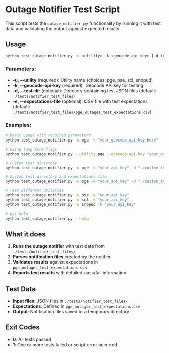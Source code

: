 # Outage Notifier Test Script

This script tests the `outage_notifier.py` functionality by running it with test data and validating the output against expected results.

## Usage

```bash
python test_outage_notifier.py -u <utility> -k <geocode_api_key> [-d test_dir] [-e expectations_file]
```

### Parameters:
- **-u, --utility** (required): Utility name (choices: pge, pse, scl, snopud)
- **-k, --geocode-api-key** (required): Geocode API key for testing
- **-d, --test-dir** (optional): Directory containing test JSON files (default: `./tests/notifier_test_files`)
- **-e, --expectations-file** (optional): CSV file with test expectations (default: `./tests/notifier_test_files/pge_outages_test_expectations.csv`)

### Examples:
```bash
# Basic usage with required parameters
python test_outage_notifier.py -u pge -k "your_geocode_api_key_here"

# Using long form flags
python test_outage_notifier.py --utility pge --geocode-api-key "your_geocode_api_key_here"

# Custom test directory
python test_outage_notifier.py -u pge -k "your_api_key" -d "./custom_test_dir"

# Custom test directory and expectations file
python test_outage_notifier.py -u pge -k "your_api_key" -d "./custom_test_dir" -e "./custom_expectations.csv"

# Test different utilities
python test_outage_notifier.py -u pse -k "your_api_key"
python test_outage_notifier.py -u scl -k "your_api_key"
python test_outage_notifier.py -u snopud -k "your_api_key"

# Get help
python test_outage_notifier.py --help
```

## What it does

1. **Runs the outage notifier** with test data from `./tests/notifier_test_files/`
2. **Parses notification files** created by the notifier
3. **Validates results** against expectations in `pge_outages_test_expectations.csv`
4. **Reports test results** with detailed pass/fail information

## Test Data

- **Input files**: JSON files in `./tests/notifier_test_files/`
- **Expectations**: Defined in `pge_outages_test_expectations.csv`
- **Output**: Notification files saved to a temporary directory

## Exit Codes

- **0**: All tests passed
- **1**: One or more tests failed or script error occurred
